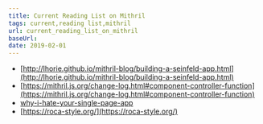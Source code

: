 ```yaml
---
title: Current Reading List on Mithril
tags: current,reading list,mithril
url: current_reading_list_on_mithril
baseUrl: 
date: 2019-02-01
---
```

- [http://lhorie.github.io/mithril-blog/building-a-seinfeld-app.html](http://lhorie.github.io/mithril-blog/building-a-seinfeld-app.html)
- [https://mithril.js.org/change-log.html#component-controller-function](https://mithril.js.org/change-log.html#component-controller-function)
- [why-i-hate-your-single-page-app](https://medium.freecodecamp.org/why-i-hate-your-single-page-app-f08bb4ff9134)
- [https://roca-style.org/](https://roca-style.org/)
